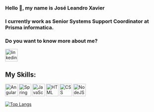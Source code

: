 ### Hello 👋, my name is José Leandro Xavier

### I currently work as Senior Systems Support Coordinator at Prisma informatica.

### Do you want to know more about me?
[<img src='https://cdn.jsdelivr.net/gh/devicons/devicon/icons/linkedin/linkedin-original.svg' alt='linkedin' height='40'>](https://www.linkedin.com/in/zeleandroxavier/)  

## My Skills:

<img  src="https://cdn.jsdelivr.net/gh/devicons/devicon/icons/angularjs/angularjs-original.svg" alt="Angular" title="Angular" width="40" height="40" style="max-width:100%;"></img>
<img  src="https://cdn.jsdelivr.net/gh/devicons/devicon/icons/spring/spring-original.svg" alt="Spring" title="Spring" width="40" height="40" style="max-width:100%;"></img>
<img  src="https://cdn.jsdelivr.net/gh/devicons/devicon/icons/javascript/javascript-original.svg" alt="JavaScript" title="JavaScript" width="40" height="40" style="max-width:100%;"></img>
<img  src="https://cdn.jsdelivr.net/gh/devicons/devicon/icons/html5/html5-original.svg" alt="HTML" title="HTML" width="40" height="40" style="max-width:100%;"></img>
<img  src="https://cdn.jsdelivr.net/gh/devicons/devicon/icons/css3/css3-original.svg" alt="CSS" title="CSS" width="40" height="40" style="max-width:100%;"></img>
<img  src="https://cdn.jsdelivr.net/gh/devicons/devicon/icons/nodejs/nodejs-original.svg" alt="NodeJS" title="NodeJS" width="40" height="40" style="max-width:100%;"></img>


[![Top Langs](https://github-readme-stats.vercel.app/api/top-langs/?username=zeleandroxavier&layout=compact)](https://github.com/zeleandroxavier/github-readme-stats)





<!--
**zeleandroxavier/zeleandroxavier** is a ✨ _special_ ✨ repository because its `README.md` (this file) appears on your GitHub profile.

Here are some ideas to get you started:

- 🔭 I’m currently working on ...
- 🌱 I’m currently learning ...
- 👯 I’m looking to collaborate on ...
- 🤔 I’m looking for help with ...
- 💬 Ask me about ...
- 📫 How to reach me: ...
- 😄 Pronouns: ...
- ⚡ Fun fact: ...
-->
